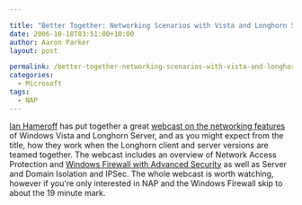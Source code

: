 ```yaml
---

title: "Better Together: Networking Scenarios with Vista and Longhorn Server"
date: 2006-10-18T03:51:00+10:00
author: Aaron Parker
layout: post

permalink: /better-together-networking-scenarios-with-vista-and-longhorn-server/
categories:
  - Microsoft
tags:
  - NAP
---
```

[Ian Hameroff](http://blogs.technet.com/ianhamer) has put together a great [webcast on the networking features](https://www115.livemeeting.com/cc/msevents/view?id=815&role=attend&pw=JEGHSDHS) of Windows Vista and Longhorn Server, and as you might expect from the title, how they work when the Longhorn client and server versions are teamed together. The webcast includes an overview of Network Access Protection and [Windows Firewall with Advanced Security](http://www.microsoft.com/technet/community/columns/cableguy/cg0106.mspx) as well as Server and Domain Isolation and IPSec. The whole webcast is worth watching, however if you're only interested in NAP and the Windows Firewall skip to about the 19 minute mark.
